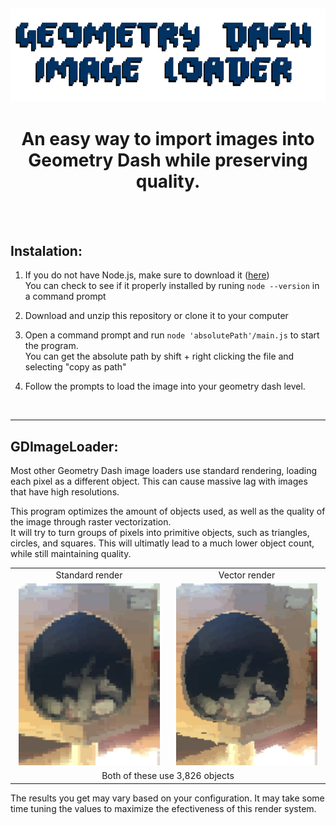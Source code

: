
<img src="github/assets/header.png" alt="title"></img>
---
# <div align="center">An easy way to import images into Geometry Dash while preserving quality.</div>
 
 <br>
 <br>

## Instalation:

 1. If you do not have Node.js, make sure to download it (<a href="https://nodejs.org">here</a>) <br> You can check to see if it properly installed by runing `node --version` in a command prompt

 1. Download and unzip this repository or clone it to your computer

 1. Open a command prompt and run `node 'absolutePath'/main.js` to start the program.<br>
    You can get the absolute path by shift + right clicking the file and selecting "copy as path"

 1. Follow the prompts to load the image into your geometry dash level.
<br>

---

## GDImageLoader:

Most other Geometry Dash image loaders use standard rendering, loading each pixel as a different object. This can cause massive lag with images that have high resolutions.

This program optimizes the amount of objects used, as well as the quality of the image through raster vectorization. 
<br>
It will try to turn groups of pixels into primitive objects, such as triangles, circles, and squares. This will ultimatly lead to a much lower object count, while still maintaining quality.

<table>
    <tr width="500">
        <td align="center" width="50%">Standard render</td>
        <td align="center" width="50%">Vector render</td>
    </tr>
    <tr width="500">
        <td width="500" align="center">
           <img src="github/assets/standard.png" width="95%">
        </td>
        <td align="center">
           <img src="github/assets/PrimSet.png" width="95%">
        </td>
    </tr>
    <td align="center" colspan="2">
       Both of these use 3,826 objects
    </td>
</table>
The results you get may vary based on your configuration. It may take some time tuning the values to maximize the efectiveness of this render system.
